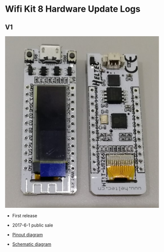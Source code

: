 # Wifi Kit 8  Hardware Update Logs

## V1

![](img/hardware_update_log/01.png)

- First release
- 2017-6-1 public sale

- [Pinout diagram](http://resource.heltec.cn/download/WiFi_Kit_8/WIFI_Kit_8_Diagram(new).pdf)

- [Schematic diagram]()



